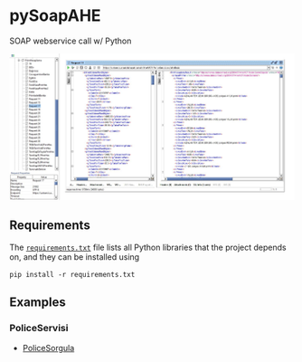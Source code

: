 # pySoapAHE
SOAP webservice call w/ Python


![](img/Request17.jpg)


## Requirements
The [`requirements.txt`](requirements.txt) file lists all Python libraries that the project depends on, and they can be installed using

```
pip install -r requirements.txt
```

## Examples
### PoliceServisi
* [PoliceSorgula](src/PoliceSorgula.py)
